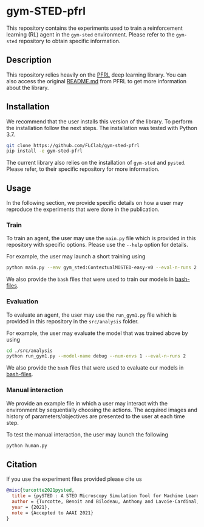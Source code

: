 # gym-STED-pfrl

This repository contains the experiments used to train a reinforcement learning (RL) agent in the `gym-sted` environment. Please refer to the `gym-sted` repository to obtain specific information.

## Description

This repository relies heavily on the [PFRL](https://github.com/pfnet/pfrl) deep learning library. You can also access the original [README.md](https://github.com/FLClab/gym-sted-pfrl/blob/main/PFRL-README.md) from PFRL to get more information about the library.

## Installation

We recommend that the user installs this version of the library. To perform the installation follow the next steps. The installation was tested with Python 3.7.

```bash
git clone https://github.com/FLClab/gym-sted-pfrl
pip install -e gym-sted-pfrl
```

The current library also relies on the installation of `gym-sted` and `pysted`. Please refer, to their specific repository for more information.

## Usage

In the following section, we provide specific details on how a user may reproduce the experiments that were done in the publication.

### Train

To train an agent, the user may use the `main.py` file which is provided in this repository with specific options. Please use the `--help` option for details.

For example, the user may launch a short training using

```bash
python main.py --env gym_sted:ContextualMOSTED-easy-v0 --eval-n-runs 2 --steps 10 --eval-interval 5 --gamma 0. --exp-id debug
```

We also provide the `bash` files that were used to train our models in [bash-files](https://github.com/FLClab/gym-sted-pfrl/blob/main/bash-files).

### Evaluation

To evaluate an agent, the user may use the `run_gym1.py` file which is provided in this repository in the `src/analysis` folder.

For example, the user may evaluate the model that was trained above by using

```bash
cd ./src/analysis
python run_gym1.py --model-name debug --num-envs 1 --eval-n-runs 2
```

We also provide the `bash` files that were used to evaluate our models in [bash-files](https://github.com/FLClab/gym-sted-pfrl/blob/main/bash-files/eval).

### Manual interaction

We provide an example file in which a user may interact with the environment by sequentially choosing the actions. The acquired images and history of parameters/objectives are presented to the user at each time step.

To test the manual interaction, the user may launch the following

```bash
python human.py
```

## Citation

If you use the experiment files provided please cite us
```bibtex
@misc{turcotte2021pysted,
  title = {pySTED : A STED Microscopy Simulation Tool for Machine Learning Training},
  author = {Turcotte, Benoit and Bilodeau, Anthony and Lavoie-Cardinal, Flavie and Durand, Audrey},
  year = {2021},
  note = {Accepted to AAAI 2021}
}
```
